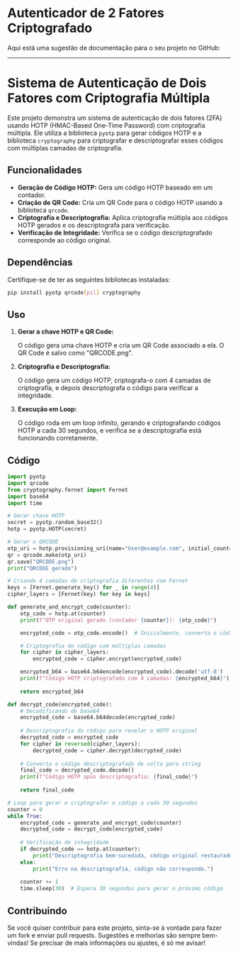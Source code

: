 # Autenticador de 2 Fatores Criptografado
 Aqui está uma sugestão de documentação para o seu projeto no GitHub:

---

# Sistema de Autenticação de Dois Fatores com Criptografia Múltipla

Este projeto demonstra um sistema de autenticação de dois fatores (2FA) usando HOTP (HMAC-Based One-Time Password) com criptografia múltipla. Ele utiliza a biblioteca `pyotp` para gerar códigos HOTP e a biblioteca `cryptography` para criptografar e descriptografar esses códigos com múltiplas camadas de criptografia.

## Funcionalidades

- **Geração de Código HOTP:** Gera um código HOTP baseado em um contador.
- **Criação de QR Code:** Cria um QR Code para o código HOTP usando a biblioteca `qrcode`.
- **Criptografia e Descriptografia:** Aplica criptografia múltipla aos códigos HOTP gerados e os descriptografa para verificação.
- **Verificação de Integridade:** Verifica se o código descriptografado corresponde ao código original.

## Dependências

Certifique-se de ter as seguintes bibliotecas instaladas:

```bash
pip install pyotp qrcode[pil] cryptography
```

## Uso

1. **Gerar a chave HOTP e QR Code:**

   O código gera uma chave HOTP e cria um QR Code associado a ela. O QR Code é salvo como "QRCODE.png".

2. **Criptografia e Descriptografia:**

   O código gera um código HOTP, criptografa-o com 4 camadas de criptografia, e depois descriptografa o código para verificar a integridade.

3. **Execução em Loop:**

   O código roda em um loop infinito, gerando e criptografando códigos HOTP a cada 30 segundos, e verifica se a descriptografia está funcionando corretamente.

## Código

```python
import pyotp
import qrcode
from cryptography.fernet import Fernet
import base64
import time

# Gerar chave HOTP
secret = pyotp.random_base32()
hotp = pyotp.HOTP(secret)

# Gerar o QRCODE
otp_uri = hotp.provisioning_uri(name="User@example.com", initial_count=0, issuer_name="NameExample")
qr = qrcode.make(otp_uri)
qr.save("QRCODE.png")
print("QRCODE gerado")

# Criando 4 camadas de criptografia diferentes com Fernet
keys = [Fernet.generate_key() for _ in range(4)]
cipher_layers = [Fernet(key) for key in keys]

def generate_and_encrypt_code(counter):
    otp_code = hotp.at(counter)
    print(f"OTP original gerado (contador {counter}): {otp_code}")

    encrypted_code = otp_code.encode()  # Inicialmente, converta o código HOTP para bytes

    # Criptografia do código com múltiplas camadas
    for cipher in cipher_layers:
        encrypted_code = cipher.encrypt(encrypted_code)

    encrypted_b64 = base64.b64encode(encrypted_code).decode('utf-8')
    print(f"Código HOTP criptografado com 4 camadas: {encrypted_b64}")
    
    return encrypted_b64

def decrypt_code(encrypted_code):
    # Decodificando de base64
    encrypted_code = base64.b64decode(encrypted_code)
    
    # Descriptografia do código para revelar o HOTP original
    decrypted_code = encrypted_code
    for cipher in reversed(cipher_layers):
        decrypted_code = cipher.decrypt(decrypted_code)
    
    # Converta o código descriptografado de volta para string
    final_code = decrypted_code.decode()
    print(f"Código HOTP após descriptografia: {final_code}")
    
    return final_code

# Loop para gerar e criptografar o código a cada 30 segundos
counter = 0
while True:
    encrypted_code = generate_and_encrypt_code(counter)
    decrypted_code = decrypt_code(encrypted_code)
    
    # Verificação de integridade
    if decrypted_code == hotp.at(counter):
        print("Descriptografia bem-sucedida, código original restaurado.")
    else:
        print("Erro na descriptografia, código não corresponde.")
    
    counter += 1
    time.sleep(30)  # Espera 30 segundos para gerar o próximo código
```

## Contribuindo

Se você quiser contribuir para este projeto, sinta-se à vontade para fazer um fork e enviar pull requests. Sugestões e melhorias são sempre bem-vindas!
 Se precisar de mais informações ou ajustes, é só me avisar!
